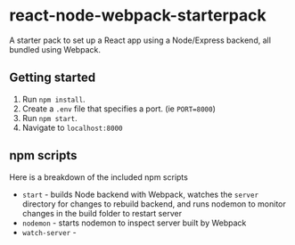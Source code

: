 # react-node-webpack-starterpack
A starter pack to set up a React app using a Node/Express backend, all bundled using Webpack.

## Getting started
1. Run `npm install`.
2. Create a `.env` file that specifies a port. (ie `PORT=8000`)
3. Run `npm start`.
4. Navigate to `localhost:8000`

## npm scripts
Here is a breakdown of the included npm scripts
* `start` - builds Node backend with Webpack, watches the `server` directory for changes to rebuild backend, and runs nodemon to monitor changes in the build folder to restart server
* `nodemon` - starts nodemon to inspect server built by Webpack
* `watch-server` - 
